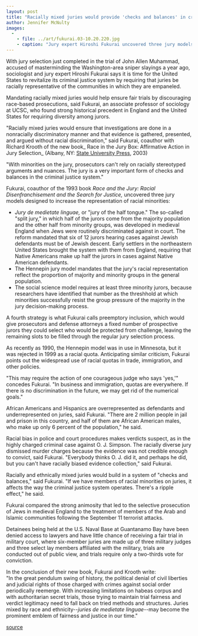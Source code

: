 ```yaml
---
layout: post
title: "Racially mixed juries would provide 'checks and balances' in criminal justice system, sociologist Hiroshi Fukurai says"
author: Jennifer McNulty
images:
  -
    - file: ../art/fukurai.03-10.20.220.jpg
    - caption: "Jury expert Hiroshi Fukurai uncovered three jury models designed to increase the representation of racial minorities. Photo: Jennifer McNulty"
---
```


With jury selection just completed in the trial of John Allen Muhammad, accused of masterminding the Washington-area sniper slayings a year ago, sociologist and jury expert Hiroshi Fukurai says it is time for the United States to revitalize its criminal justice system by requiring that juries be racially representative of the communities in which they are empaneled.

Mandating racially mixed juries would help ensure fair trials by discouraging race-based prosecutions, said Fukurai, an associate professor of sociology at UCSC, who found strong historical precedent in England and the United States for requiring diversity among jurors.  

"Racially mixed juries would ensure that investigations are done in a nonracially discriminatory manner and that evidence is gathered, presented, and argued without racial discrimination," said Fukurai, coauthor with Richard Krooth of the new book_ Race in the Jury Box: Affirmative Action in Jury Selection_ (Albany, NY: [State University Press][1], 2003)

"With minorities on the jury, prosecutors can't rely on racially stereotyped arguments and nuances. The jury is a very important form of checks and balances in the criminal justice system."  

Fukurai, coauthor of the 1993 book _Race and the Jury: Racial Disenfranchisement and the Search for Justice,_ uncovered three jury models designed to increase the representation of racial minorities:  

* _Jury de medietate linguae,_ or "jury of the half tongue." The so-called "split jury," in which half of the jurors come from the majority population and the other half from minority groups, was developed in medieval England when Jews were routinely discriminated against in court. The reform mandated that six of 12 jurors hearing cases against Jewish defendants must be of Jewish descent. Early settlers in the northeastern United States brought the system with them from England, requiring that Native Americans make up half the jurors in cases against Native American defendants.  
* The Hennepin jury model mandates that the jury's racial representation reflect the proportion of majority and minority groups in the general population.  
* The social science model requires at least three minority jurors, because researchers have identified that number as the threshhold at which minorities successfully resist the group pressure of the majority in the jury decision-making process.  

A fourth strategy is what Fukurai calls preemptory inclusion, which would give prosecutors and defense attorneys a fixed number of prospective jurors they could select who would be protected from challenge, leaving the remaining slots to be filled through the regular jury selection process.  

As recently as 1990, the Hennepin model was in use in Minnesota, but it was rejected in 1999 as a racial quota. Anticipating similar criticism, Fukurai points out the widespread use of racial quotas in trade, immigration, and other policies.

"This may require the action of one courageous judge who says 'yes,'" concedes Fukurai. "In business and immigration, quotas are everywhere. If there is no discrimination in the future, we may get rid of the numerical goals."  

African Americans and Hispanics are overrepresented as defendants and underrepresented on juries, said Fukurai. "There are 2 million people in jail and prison in this country, and half of them are African American males, who make up only 6 percent of the population," he said.  

Racial bias in police and court procedures makes verdicts suspect, as in the highly charged criminal case against O. J. Simpson. The racially diverse jury dismissed murder charges because the evidence was not credible enough to convict, said Fukurai. "Everybody thinks O. J. did it, and perhaps he did, but you can't have racially biased evidence collection," said Fukurai.  

Racially and ethnically mixed juries would build in a system of "checks and balances," said Fukurai. "If we have members of racial minorities on juries, it affects the way the criminal justice system operates. There's a ripple effect," he said.   

Fukurai compared the strong animosity that led to the selective prosecution of Jews in medieval England to the treatment of members of the Arab and Islamic communities following the September 11 terrorist attacks.  

Detainees being held at the U.S. Naval Base at Guantanamo Bay have been denied access to lawyers and have little chance of receiving a fair trial in military court, where six-member juries are made up of three military judges and three select lay members affiliated with the military, trials are conducted out of public view, and trials require only a two-thirds vote for conviction.   

In the conclusion of their new book, Fukurai and Krooth write:  
"In the great pendulum swing of history, the political denial of civil liberties and judicial rights of those charged with crimes against social order periodically reemerge. With increasing limitations on habeas corpus and with authoritarian secret trials, those trying to maintain trial fairness and verdict legitimacy need to fall back on tried methods and structures. Juries mixed by race and ethnicity--_juries de medietate linguae_\--may become the prominent emblem of fairness and justice in our time."  

[1]: http://www.sunypress.edu/details.asp?id=60811

[source](http://www1.ucsc.edu/currents/03-04/10-20/juries.html "Permalink to juries")

